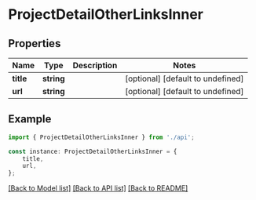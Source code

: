 # ProjectDetailOtherLinksInner


## Properties

Name | Type | Description | Notes
------------ | ------------- | ------------- | -------------
**title** | **string** |  | [optional] [default to undefined]
**url** | **string** |  | [optional] [default to undefined]

## Example

```typescript
import { ProjectDetailOtherLinksInner } from './api';

const instance: ProjectDetailOtherLinksInner = {
    title,
    url,
};
```

[[Back to Model list]](../README.md#documentation-for-models) [[Back to API list]](../README.md#documentation-for-api-endpoints) [[Back to README]](../README.md)
